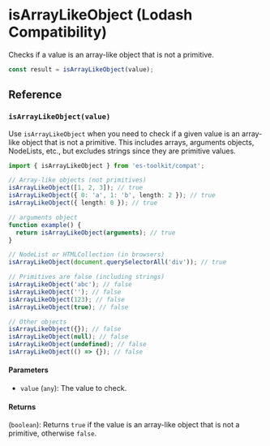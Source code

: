 # isArrayLikeObject (Lodash Compatibility)

Checks if a value is an array-like object that is not a primitive.

```typescript
const result = isArrayLikeObject(value);
```

## Reference

### `isArrayLikeObject(value)`

Use `isArrayLikeObject` when you need to check if a given value is an array-like object that is not a primitive. This includes arrays, arguments objects, NodeLists, etc., but excludes strings since they are primitive values.

```typescript
import { isArrayLikeObject } from 'es-toolkit/compat';

// Array-like objects (not primitives)
isArrayLikeObject([1, 2, 3]); // true
isArrayLikeObject({ 0: 'a', 1: 'b', length: 2 }); // true
isArrayLikeObject({ length: 0 }); // true

// arguments object
function example() {
  return isArrayLikeObject(arguments); // true
}

// NodeList or HTMLCollection (in browsers)
isArrayLikeObject(document.querySelectorAll('div')); // true

// Primitives are false (including strings)
isArrayLikeObject('abc'); // false
isArrayLikeObject(''); // false
isArrayLikeObject(123); // false
isArrayLikeObject(true); // false

// Other objects
isArrayLikeObject({}); // false
isArrayLikeObject(null); // false
isArrayLikeObject(undefined); // false
isArrayLikeObject(() => {}); // false
```

#### Parameters

- `value` (`any`): The value to check.

#### Returns

(`boolean`): Returns `true` if the value is an array-like object that is not a primitive, otherwise `false`.
